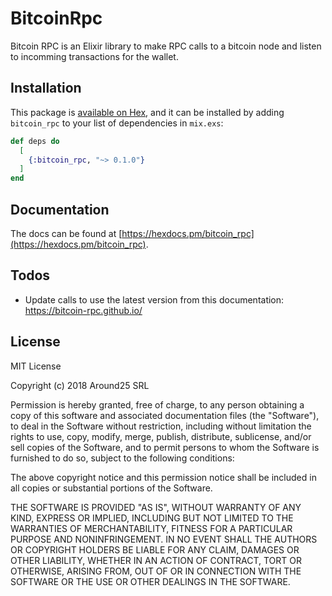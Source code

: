 # BitcoinRpc

Bitcoin RPC is an Elixir library to make RPC calls to a bitcoin node and listen to 
incomming transactions for the wallet.

## Installation

This package is [available on Hex](https://hex.pm/packages/bitcoin_rpc), and it can be installed 
by adding `bitcoin_rpc` to your list of dependencies in `mix.exs`:

```elixir
def deps do
  [
    {:bitcoin_rpc, "~> 0.1.0"}
  ]
end
```

## Documentation
The docs can be found at [https://hexdocs.pm/bitcoin_rpc](https://hexdocs.pm/bitcoin_rpc).

## Todos
* Update calls to use the latest version from this documentation: https://bitcoin-rpc.github.io/

## License

MIT License

Copyright (c) 2018 Around25 SRL

Permission is hereby granted, free of charge, to any person obtaining a copy
of this software and associated documentation files (the "Software"), to deal
in the Software without restriction, including without limitation the rights
to use, copy, modify, merge, publish, distribute, sublicense, and/or sell
copies of the Software, and to permit persons to whom the Software is
furnished to do so, subject to the following conditions:

The above copyright notice and this permission notice shall be included in all
copies or substantial portions of the Software.

THE SOFTWARE IS PROVIDED "AS IS", WITHOUT WARRANTY OF ANY KIND, EXPRESS OR
IMPLIED, INCLUDING BUT NOT LIMITED TO THE WARRANTIES OF MERCHANTABILITY,
FITNESS FOR A PARTICULAR PURPOSE AND NONINFRINGEMENT. IN NO EVENT SHALL THE
AUTHORS OR COPYRIGHT HOLDERS BE LIABLE FOR ANY CLAIM, DAMAGES OR OTHER
LIABILITY, WHETHER IN AN ACTION OF CONTRACT, TORT OR OTHERWISE, ARISING FROM,
OUT OF OR IN CONNECTION WITH THE SOFTWARE OR THE USE OR OTHER DEALINGS IN THE
SOFTWARE.